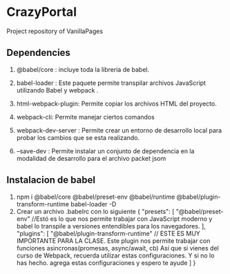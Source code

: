 # CrazyPortal
Project repository of VanillaPages

## Dependencies

1. @babel/core : incluye toda la libreria de babel.

2. babel-loader : Este paquete permite transpilar archivos JavaScript utilizando Babel y webpack .

3. html-webpack-plugin: Permite copiar los archivos HTML del proyecto.

4. webpack-cli: Permite manejar ciertos comandos

5. webpack-dev-server : Permite crear un entorno de desarrollo local para probar los cambios que se esta realizando.

6. –save-dev : Permite instalar un conjunto de dependencia en la modalidad de desarrollo para el archivo packet jsom

## Instalacion de babel

1. npm i @babel/core @babel/preset-env @babel/runtime @babel/plugin-transform-runtime babel-loader -D
2. Crear un archivo .babelrc con lo siguiente
 {
"presets": [
    "@babel/preset-env" //Estó es lo que nos permite trabajar con JavaScript moderno y babel lo transpile a versiones entendibles para los navegadores.
],
"plugins": [
    "@babel/plugin-transform-runtime" // ESTE ES MUY IMPORTANTE PARA LA CLASE. Este plugin nos permite trabajar con funciones asincronas(promesas, async/await, cb) Así que si vienes del curso de Webpack, recuerda utilizar estas configuraciones. Y si no lo has hecho. agrega estas configuraciones y espero te ayude
]
}

